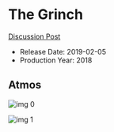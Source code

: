 # The Grinch

[Discussion Post](https://www.avsforum.com/threads/bass-eq-for-filtered-movies.2995212/post-57504822)

* Release Date: 2019-02-05
* Production Year: 2018

## Atmos

![img 0](https://i.imgur.com/668lZwy.jpg)

![img 1](https://i.imgur.com/9WnJ5Zl.jpg)

